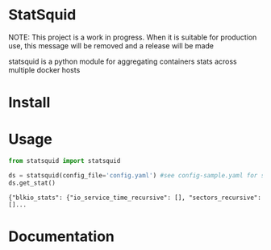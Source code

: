 # StatSquid

NOTE: This project is a work in progress. When it is suitable for production use, this message will be removed and a release will be made

statsquid is a python module for aggregating containers stats across multiple docker hosts 

# Install

# Usage

```python
from statsquid import statsquid

ds = statsquid(config_file='config.yaml') #see config-sample.yaml for sample config file
ds.get_stat()
```

```
{"blkio_stats": {"io_service_time_recursive": [], "sectors_recursive": []...
```

# Documentation
